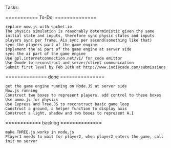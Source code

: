 Tasks:

=========== To-Do:  ==============

	replace now.js with socket.io
	The physics simulation is reasonably deterministic given the same initial state and inputs, therefore sync physic states and inputs	
	players sync per frame, Ais sync per second(something like that)
	sync the players part of the game engine
	implement the ai part of the game engine at server side
	sync the ai part of the game engine
	Use gpl.internetconnection.net/vi/ for code emittor 
	Use Dnode to reconstruct and server/client communication
	Submit first level by Feb 28th at http://www.indiecade.com/submissions 

============== done ===============

	get the game engine running on Node.JS at server side
	Now.js running
	Construct two boxes to represent players, add control to these boxes
	Use ammo.js for physics
	Use Express and Tree.JS to reconstruct basic game loop
	Construct a ground, a helper function to display axis
	Construct a light, shadow and two boxes to represent A.I 

============ backlog ==============

	make THREE.js works in node.js
	Player1 needs to wait for player2, when player2 enters the game, call init on server
